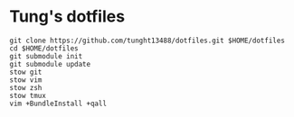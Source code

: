 Tung's dotfiles
========

    git clone https://github.com/tunght13488/dotfiles.git $HOME/dotfiles
    cd $HOME/dotfiles
    git submodule init
    git submodule update
    stow git
    stow vim
    stow zsh
    stow tmux
    vim +BundleInstall +qall
